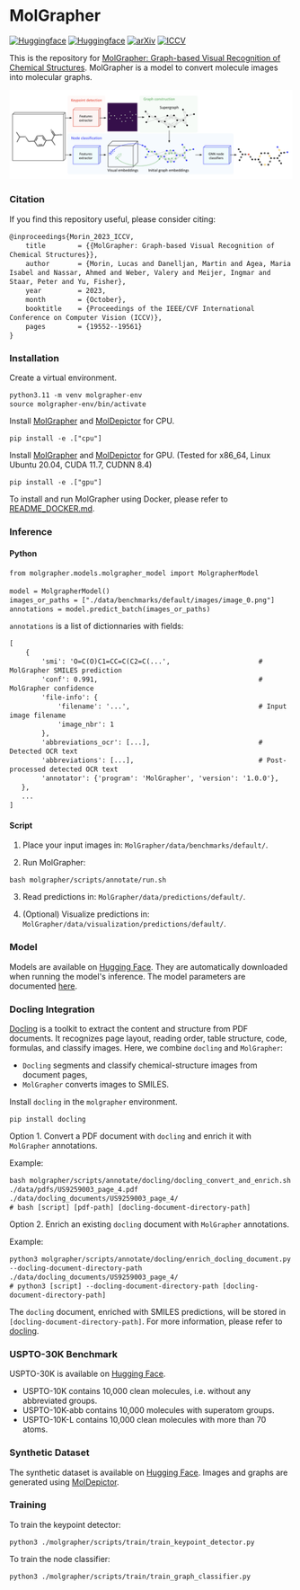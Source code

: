 # MolGrapher

[![Huggingface](https://img.shields.io/badge/%F0%9F%A4%97%20Hugging%20Face-USPTO--30K-blue)](https://huggingface.co/datasets/ds4sd/USPTO-30K/)
[![Huggingface](https://img.shields.io/badge/%F0%9F%A4%97%20Hugging%20Face-MolGrapher--Synthetic%0A300K-blue)](https://huggingface.co/datasets/ds4sd/MolGrapher-Synthetic-300K)
[![arXiv](https://img.shields.io/badge/arXiv-2308.12234-919191.svg)](https://doi.org/10.48550/arXiv.2308.12234)
[![ICCV](https://img.shields.io/badge/Paper-iccv51070.2023.01791-b31b1b.svg)](https://openaccess.thecvf.com/content/ICCV2023/html/Morin_MolGrapher_Graph-based_Visual_Recognition_of_Chemical_Structures_ICCV_2023_paper.html)

This is the repository for [MolGrapher: Graph-based Visual Recognition of Chemical Structures](https://openaccess.thecvf.com/content/ICCV2023/html/Morin_MolGrapher_Graph-based_Visual_Recognition_of_Chemical_Structures_ICCV_2023_paper.html). MolGrapher is a model to convert molecule images into molecular graphs.

![MolGrapher](assets/model_architecture.png)

### Citation

If you find this repository useful, please consider citing:
```
@inproceedings{Morin_2023_ICCV,
	title        = {{MolGrapher: Graph-based Visual Recognition of Chemical Structures}},
	author       = {Morin, Lucas and Danelljan, Martin and Agea, Maria Isabel and Nassar, Ahmed and Weber, Valery and Meijer, Ingmar and Staar, Peter and Yu, Fisher},
	year         = 2023,
	month        = {October},
	booktitle    = {Proceedings of the IEEE/CVF International Conference on Computer Vision (ICCV)},
	pages        = {19552--19561}
}
```

### Installation

Create a virtual environment.
```
python3.11 -m venv molgrapher-env
source molgrapher-env/bin/activate
```
Install [MolGrapher](https://github.com/DS4SD/MolGrapher/) and [MolDepictor](https://github.com/DS4SD/MolDepictor/) for CPU.
```
pip install -e .["cpu"]
```

Install [MolGrapher](https://github.com/DS4SD/MolGrapher/) and [MolDepictor](https://github.com/DS4SD/MolDepictor/) for GPU. (Tested for x86_64, Linux Ubuntu 20.04, CUDA 11.7, CUDNN 8.4)
```
pip install -e .["gpu"]
```

To install and run MolGrapher using Docker, please refer to [README_DOCKER.md](https://github.com/DS4SD/MolGrapher/blob/main/README_DOCKER.md).

### Inference

#### Python

```
from molgrapher.models.molgrapher_model import MolgrapherModel

model = MolgrapherModel()
images_or_paths = ["./data/benchmarks/default/images/image_0.png"] 
annotations = model.predict_batch(images_or_paths) 
```

`annotations` is a list of dictionnaries with fields:
```
[
    {
        'smi': 'O=C(O)C1=CC=C(C2=C(...',                      # MolGrapher SMILES prediction
        'conf': 0.991,                                        # MolGrapher confidence
        'file-info': {
            'filename': '...',                                # Input image filename
            'image_nbr': 1       
        }, 
        'abbreviations_ocr': [...],                           # Detected OCR text
        'abbreviations': [...],                               # Post-processed detected OCR text
        'annotator': {'program': 'MolGrapher', 'version': '1.0.0'},
   },
   ...
]
```

#### Script

1. Place your input images in: `MolGrapher/data/benchmarks/default/`.

2. Run MolGrapher:
```
bash molgrapher/scripts/annotate/run.sh
```

3. Read predictions in: `MolGrapher/data/predictions/default/`.

4. (Optional) Visualize predictions in: `MolGrapher/data/visualization/predictions/default/`.

### Model

Models are available on [Hugging Face](https://huggingface.co/ds4sd/MolGrapher). They are automatically downloaded when running the model's inference. The model parameters are documented [here](https://github.com/DS4SD/MolGrapher/blob/b855f21567afced54c6ab680654c88ae5a40ef14/molgrapher/models/molgrapher_model.py#L42).

### Docling Integration
[Docling](https://github.com/DS4SD/docling) is a toolkit to extract the content and structure from PDF documents. It recognizes page layout, reading order, table structure, code, formulas, and classify images. 
Here, we combine `docling` and `MolGrapher`: 
- `Docling` segments and classify chemical-structure images from document pages,
- `MolGrapher` converts images to SMILES.

Install `docling` in the `molgrapher` environment.
```
pip install docling
```

Option 1. Convert a PDF document with `docling` and enrich it with `MolGrapher` annotations. 

Example: 
```
bash molgrapher/scripts/annotate/docling/docling_convert_and_enrich.sh ./data/pdfs/US9259003_page_4.pdf ./data/docling_documents/US9259003_page_4/
# bash [script] [pdf-path] [docling-document-directory-path]
```
Option 2. Enrich an existing `docling` document with `MolGrapher` annotations.

Example: 
```
python3 molgrapher/scripts/annotate/docling/enrich_docling_document.py --docling-document-directory-path ./data/docling_documents/US9259003_page_4/  
# python3 [script] --docling-document-directory-path [docling-document-directory-path]
```

The `docling` document, enriched with SMILES predictions, will be stored in `[docling-document-directory-path]`.
For more information, please refer to [docling](https://github.com/DS4SD/docling).

### USPTO-30K Benchmark

USPTO-30K is available on [Hugging Face](https://huggingface.co/datasets/ds4sd/USPTO-30K).
- USPTO-10K contains 10,000 clean molecules, i.e. without any abbreviated groups. 
- USPTO-10K-abb contains 10,000 molecules with superatom groups.
- USPTO-10K-L contains 10,000 clean molecules with more than 70 atoms. 

### Synthetic Dataset

The synthetic dataset is available on [Hugging Face](https://huggingface.co/datasets/ds4sd/MolGrapher-Synthetic-300K).
Images and graphs are generated using [MolDepictor](https://github.com/DS4SD/MolDepictor/).

### Training

To train the keypoint detector:
```
python3 ./molgrapher/scripts/train/train_keypoint_detector.py
```
To train the node classifier:
```
python3 ./molgrapher/scripts/train/train_graph_classifier.py
```
